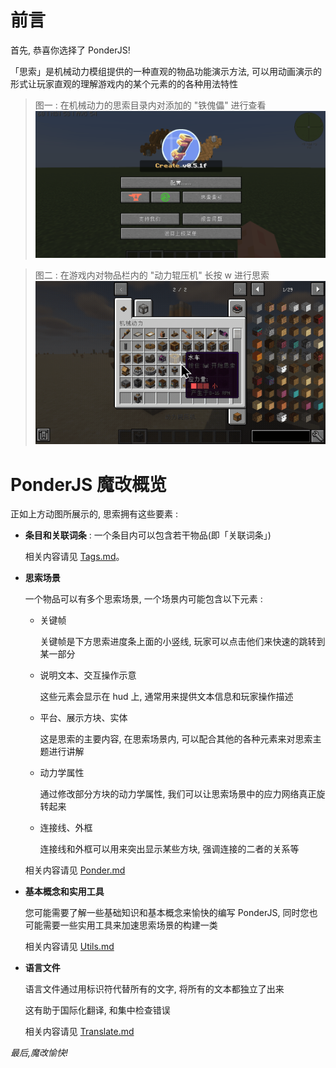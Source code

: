 # 前言

首先, 恭喜你选择了 PonderJS!

「思索」是机械动力模组提供的一种直观的物品功能演示方法, 可以用动画演示的形式让玩家直观的理解游戏内的某个元素的的各种用法特性

> 图一 : 在机械动力的思索目录内对添加的 "铁傀儡" 进行查看
> ![在目录查找思索示例](assets/images/PonderTag示例.gif)

> 图二 : 在游戏内对物品栏内的 "动力辊压机" 长按 w 进行思索
> ![对物品进行思索示例](assets/images/overview-1.gif)

# PonderJS 魔改概览

正如上方动图所展示的, 思索拥有这些要素 :

- **条目和关联词条** : 一个条目内可以包含若干物品(即「关联词条」)

  相关内容请见 [Tags.md](Ponder/Tags.md)。

- **思索场景**

  一个物品可以有多个思索场景, 一个场景内可能包含以下元素 :

  - 关键帧

    关键帧是下方思索进度条上面的小竖线, 玩家可以点击他们来快速的跳转到某一部分

  - 说明文本、交互操作示意

    这些元素会显示在 hud 上, 通常用来提供文本信息和玩家操作描述

  - 平台、展示方块、实体

    这是思索的主要内容, 在思索场景内, 可以配合其他的各种元素来对思索主题进行讲解

  - 动力学属性

    通过修改部分方块的动力学属性, 我们可以让思索场景中的应力网络真正旋转起来

  - 连接线、外框

    连接线和外框可以用来突出显示某些方块, 强调连接的二者的关系等

  相关内容请见 [Ponder.md](Ponder/Ponder.md)

- **基本概念和实用工具**

  您可能需要了解一些基础知识和基本概念来愉快的编写 PonderJS, 同时您也可能需要一些实用工具来加速思索场景的构建一类

  相关内容请见 [Utils.md](https://github.com/Qi-Month/PonderJs-Tutorials/blob/main/Utils.md)

- **语言文件**

  语言文件通过用标识符代替所有的文字, 将所有的文本都独立了出来

  这有助于国际化翻译, 和集中检查错误

  相关内容请见 [Translate.md](Ponder/Translate.md)

_最后,魔改愉快!_
